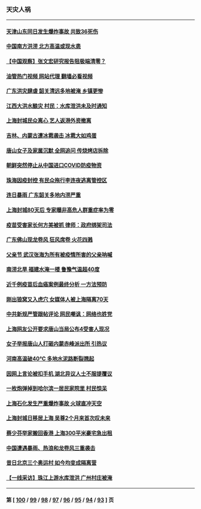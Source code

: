 ### 天灾人祸
---
#### [天津山东同日发生爆炸事故 共致36死伤](../../pages/ncid280/n13764720.md?06221245) 
#### [中国南方洪涝 北方高温或现水患](../../pages/ncid280/n13764505.md?06221245) 
#### [【中国观察】张文宏研究报告阻极端清零？](../../pages/ncid280/n13764183.md?06221245) 
#### [油管热门视频 网站代理 翻墙必看视频](http://209.222.30.114:81/youtube.html?06221245)
#### [广东洪灾肆虐 韶关清远多地被淹 乡镇更惨](../../pages/ncid280/n13764113.md?06221245) 
#### [江西大洪水酿灾 村民：水库泄洪未及时通知](../../pages/ncid280/n13764139.md?06221245) 
#### [上海封城民众离心 艺人返港外资撤离](../../pages/ncid280/n13764010.md?06221245) 
#### [吉林、内蒙古遭冰雹袭击 冰雹大如鸡蛋](../../pages/ncid280/n13763902.md?06221245) 
#### [唐山女子及家属沉默 全网追问 传烧烤店拆除](../../pages/ncid280/n13763578.md?06221245) 
#### [朝鲜突然停止从中国进口COVID防疫物资](../../pages/ncid280/n13763465.md?06221245) 
#### [珠海因疫封控 有民众拖行李连夜逃离管控区](../../pages/ncid280/n13763323.md?06221245) 
#### [连日暴雨 广东韶关多地内涝严重](../../pages/ncid280/n13763266.md?06221245) 
#### [上海封城80天后 专家曝非高危人群重症率为零](../../pages/ncid280/n13763017.md?06221245) 
#### [疫苗受害家长何方美被抓 律师：政府绑架司法](../../pages/ncid280/n13762792.md?06221245) 
#### [广东佛山现龙卷风 狂风席卷 火花四溅](../../pages/ncid280/n13762791.md?06221245) 
#### [父亲节 武汉张海为所有被疫情所害的父亲呐喊](../../pages/ncid280/n13762770.md?06221245) 
#### [南涝北旱  福建水淹一楼 鲁豫气温超40度](../../pages/ncid280/n13762711.md?06221245) 
#### [近千例疫苗后血癌案例最终分析 一方法预防](../../pages/ncid280/n13761796.md?06221245) 
#### [刚出狼窝又入虎穴 女媒体人被上海隔离70天](../../pages/ncid280/n13762308.md?06221245) 
#### [中共新规严管跟帖评论 网民嘲讽：网络也姓党](../../pages/ncid280/n13762276.md?06221245) 
#### [上海网友公开要求唐山当局公布4受害人现况](../../pages/ncid280/n13762256.md?06221245) 
#### [女子举报唐山人打砸内蒙赤峰派出所 引热议](../../pages/ncid280/n13762218.md?06221245) 
#### [河南高温破40℃ 多地水泥路断裂翘起](../../pages/ncid280/n13762229.md?06221245) 
#### [因网上言论被扣手机 湖北异议人士不服提覆议](../../pages/ncid280/n13762203.md?06221245) 
#### [一枚炮弹掉到哈尔滨一居民家院里 村民惊呆](../../pages/ncid280/n13762215.md?06221245) 
#### [上海石化发生严重爆炸事故 火球直冲天空](../../pages/ncid280/n13762016.md?06221245) 
#### [上海封城日移居上海 吴尊2个月来首次叹未来](../../pages/ncid280/n13761914.md?06221245) 
#### [蔡少芬举家搬回香港 上海300平米豪宅急出租](../../pages/ncid280/n13761888.md?06221245) 
#### [中国遭遇暴雨、热浪和龙卷风三重袭击](../../pages/ncid280/n13761931.md?06221245) 
#### [昔日北京三个奥运村 如今均变成隔离营](../../pages/ncid280/n13761862.md?06221245) 
#### [【一线采访】珠江上游水库泄洪 广州村庄被淹](../../pages/ncid280/n13761705.md?06221245) 

---
#### 第 [ [100](./100.md?06221245) / [99](./99.md?06221245) / [98](./98.md?06221245) / [97](./97.md?06221245) / [96](./96.md?06221245) / [95](./95.md?06221245) / [94](./94.md?06221245) / [93](./93.md?06221245) ] 页
